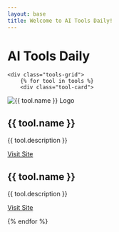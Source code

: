 ```yaml
---
layout: base
title: Welcome to AI Tools Daily!
---
```


<div class="container">
    <h1 class="main-title">AI Tools Daily </h1>

    <div class="tools-grid">
        {% for tool in tools %}
        <div class="tool-card">
<div class="tool-card">
    <img src="{{ tool.logoUrl }}" alt="{{ tool.name }} Logo" class="tool-logo">
    <h2>{{ tool.name }}</h2>
    <p>{{ tool.description }}</p>
    <p><a href="{{ tool.url }}" target="_blank">Visit Site</a></p>
</div>
            <h2>{{ tool.name }}</h2>
            <p>{{ tool.description }}</p>
            <p><a href="{{ tool.url }}" target="_blank">Visit Site</a></p>
        </div>
        {% endfor %}
    </div>
</div>